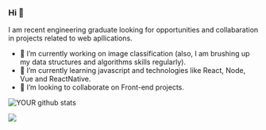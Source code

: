 
### Hi 👋
I am recent engineering graduate looking for opportunities and collabaration in projects related to web apllications.
- 🔭 I’m currently working on image classification (also, I am brushing up my data structures and algorithms skills regularly).
- 🌱 I’m currently learning javascript and technologies like React, Node, Vue and ReactNative.
- 🤝 I’m looking to collaborate on Front-end projects. 

![YOUR github stats](https://github-readme-stats.vercel.app/api?username=felipeat07)

[<img src="https://img.shields.io/badge/linkedin-%230077B5.svg?&style=for-the-badge&logo=linkedin&logoColor=white" />](https://www.linkedin.com/in/USERNAME/)
